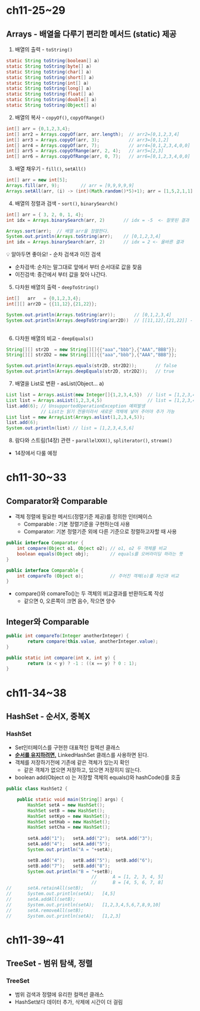 # **ch11-25~29**

## Arrays - 배열을 다루기 편리한 메서드 (static) 제공

1. 배열의 출력 - `toString()`

```java
static String toString(boolean[] a)
static String toString(byte[] a)
static String toString(char[] a)
static String toString(short[] a)
static String toString(int[] a)
static String toString(long[] a)
static String toString(float[] a)
static String toString(double[] a)
static String toString(Object[] a)
```

2. 배열의 복사 - `copyOf()`, `copyOfRange()`

```java
int[] arr = {0,1,2,3,4};
int[] arr2 = Arrays.copyOf(arr, arr.length);  // arr2=[0,1,2,3,4]
int[] arr3 = Arrays.copyOf(arr, 3);           // arr3=[0,1,2]
int[] arr4 = Arrays.copyOf(arr, 7);           // arr4=[0,1,2,3,4,0,0]
int[] arr5 = Arrays.copyOfRange(arr, 2, 4);   // arr5=[2,3]
int[] arr6 = Arrays.copyOfRange(arr, 0, 7);   // arr6=[0,1,2,3,4,0,0]
```

3. 배열 채우기 - `fill()`, `setAll()`

```java
int[] arr = new int[5];
Arrays.fill(arr, 9);		// arr = [9,9,9,9,9]
Arrays.setAll(arr, (i) -> (int)(Math.random()*5)+1); arr = [1,5,2,1,1]
```

4. 배열의 정렬과 검색 - `sort()`, `binarySearch()`

```java
int[] arr = { 3, 2, 0, 1, 4};
int idx = Arrays.binarySearch(arr, 2)       // idx = -5  <- 잘못된 결과

Arrays.sort(arr);  // 배열 arr을 정렬한다.
System.out.println(Arrays.toString(arr);    // [0,1,2,3,4]
int idx = Arrays.binarySearch(arr, 2)       // idx = 2 <- 올바른 결과
```

<aside> 💡 알아두면 좋아요! - 순차 검색과 이진 검색
</aside>

- 순차검색: 순차는 말그대로 앞에서 부터 순서대로 값을 찾음
- 이진검색: 중간에서 부터 값을 찾아 나간다.



5. 다차원 배열의 출력 - `deepToString()`

```java
int[] 	arr   = {0,1,2,3,4};
int[][] arr2D = {{11,12},{21,22}};

System.out.println(Arrays.toString(arr));  		// [0,1,2,3,4]
System.out.println(Arrays.deepToString(arr2D))	// [[11,12],[21,22]] - 2차원
   
```

6. 다차원 배열의 비교 - `deepEquals()`

```java
String[][] str2D  = new String[][]{{"aaa","bbb"},{"AAA","BBB"}};
String[][] str2D2 = new String[][]{{"aaa","bbb"},{"AAA","BBB"}};

System.out.println(Arrays.equals(str2D, str2D2));		// false
System.out.println(Arrays.deepEquals(str2D, str2D2)); 	// true
```

7. 배열을 List로 변환 - asList(Object... a)

```java
List list = Arrays.asList(new Integer[]{1,2,3,4,5})  // list = [1,2,3,4,5]
List list = Arrays.asList(1,2,3,4,5)  				 // list = [1,2,3,4,5]
list.add(6); // UnsupportedOperationException 예외발생
			 // List는 읽기 전용이라서 새로운 객체에 넣어 주어야 추가 가능
List list = new ArrayList(Arrays.aslist(1,2,3,4,5));
list.add(6);
System.out.println(list) // list = [1,2,3,4,5,6]
```

8. 람다와 스트림(14장) 관련 - `parallelXXX()`, `spliterator()`, `stream()`

- 14장에서 다룰 예정



# ch11-30~33

## Comparator와 Comparable

- 객체 정렬에 필요한 메서드(정렬기준 제공)를 정의한 인터페이스
  - Comparable : 기본 정렬기준을 구현하는데 사용
  - Comparator: 기본 정렬기준 외에 다른 기준으로 정렬하고자할 때 사용

```java
public interface Comparator {
    int compare(Object o1, Object o2); // o1, o2 두 객체를 비교
    boolean equals(Object obj); 	   // equals를 오버라이딩 하라는 뜻
}

public interface Comparable {
    int compareTo (Object o); 		   // 주어진 객체(o)를 자신과 비교
}
```

- compare()와 comareTo()는 두 객체의 비교결과를 반환하도록 작성 
  - 같으면 0, 오른쪽이 크면 음수, 작으면 양수



## Integer와 Comparable

```java
public int compareTo(Integer anotherInteger) {
        return compare(this.value, anotherInteger.value);
}

public static int compare(int x, int y) {
        return (x < y) ? -1 : ((x == y) ? 0 : 1);
}
```

# ch11-34~38 

## HashSet - 순서X, 중복X

### HashSet

- Set인터페이스를 구현한 대표젹인 컬렉션 클래스
- **<u>순서를 유지하려면,</u>** LinkedHashSet 클래스를 사용하면 된다.
- 객체를 저장하기전에 기존에 같은 객체가 있는지 확인
  - 같은 객체가 없으면 저장하고, 있으면 저장히지 않는다.
- boolean add(Object o) 는 저장할 객체의 equals()와 hashCode()를 호출

```java
public class HashSet2 {

	public static void main(String[] args) {
		HashSet setA = new HashSet(); 
		HashSet setB = new HashSet(); 
		HashSet setKyo = new HashSet(); 
		HashSet setHab = new HashSet(); 
		HashSet setCha = new HashSet();
		
		setA.add("1");	 setA.add("2");  setA.add("3");
		setA.add("4");   setA.add("5");
		System.out.println("A = "+setA);

		setB.add("4");	 setB.add("5");  setB.add("6");		
		setB.add("7");   setB.add("8");
		System.out.println("B = "+setB);
								//		A = [1, 2, 3, 4, 5]
								//		B = [4, 5, 6, 7, 8]
//		setA.retainAll(setB);
//		System.out.println(setA);   [4,5] 
//		setA.addAll(setB);			
//		System.out.println(setA);	[1,2,3,4,5,6,7,8,9,10]
//		setA.removeAll(setB);
//		System.out.println(setA); 	[1,2,3]
```



# ch11-39~41

## TreeSet - 범위 탐색, 정렬

### TreeSet

- 범위 검색과 정렬에 유리한 컬렉션 클래스
- HashSet보다 데이터 추가, 삭제에 시간이 더 걸림



